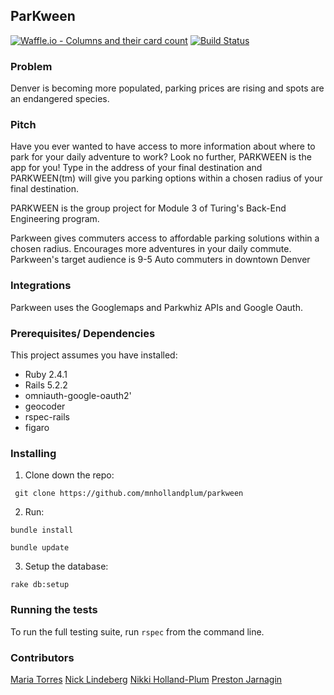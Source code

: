 ## ParKween

[![Waffle.io - Columns and their card count](https://badge.waffle.io/mnhollandplum/parkween.svg?columns=all)](https://waffle.io/mnhollandplum/parkween)
[![Build Status](https://travis-ci.org/mnhollandplum/parkween.svg?branch=master)](https://travis-ci.org/mnhollandplum/parkween)

### Problem

Denver is becoming more populated, parking prices are rising and spots are an endangered species.  

### Pitch

Have you ever wanted to have access to more information about where to park for your daily adventure to work?  Look no further, PARKWEEN is the app for you! Type in the address of your final destination and PARKWEEN(tm) will give you parking options within a chosen radius of your final destination.  

PARKWEEN is the group project for Module 3 of Turing's Back-End Engineering program.

Parkween gives commuters access to affordable parking solutions within a chosen radius.  Encourages more adventures in your daily commute. Parkween's target audience is 9-5 Auto commuters in downtown Denver

### Integrations
Parkween uses the Googlemaps and Parkwhiz APIs and Google Oauth.

### Prerequisites/ Dependencies
 This project assumes you have installed: 
 * Ruby 2.4.1
 * Rails 5.2.2
 * omniauth-google-oauth2'
 * geocoder
 * rspec-rails
 * figaro

### Installing

1. Clone down the repo:

` git clone https://github.com/mnhollandplum/parkween`

2. Run:

`bundle install`

`bundle update`

3. Setup the database:

 `rake db:setup`

### Running the tests
To run the full testing suite, run `rspec` from the command line.


### Contributors
[Maria Torres](https://github.com/tmaria17)
[Nick Lindeberg](https://github.com/NickLindeberg)
[Nikki Holland-Plum](https://github.com/mnhollandplum)
[Preston Jarnagin](https://github.com/prestonjarnagin)

